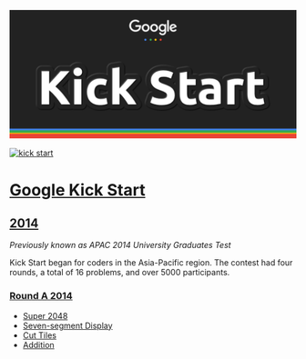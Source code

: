 [![kick start](logo.png)](https://g.co/kickstart)

[![kick start](https://media.geeksforgeeks.org/wp-content/cdn-uploads/20200908225219/What-is-Google-Kick-Start-Important-Dates-Eligibility-Contest-Details.png)](https://g.co/kickstart)

# [Google Kick Start](https://codingcompetitions.withgoogle.com/kickstart)

## [2014](https://codingcompetitions.withgoogle.com/kickstart/archive/2014)

_Previously known as APAC 2014 University Graduates Test_

Kick Start began for coders in the Asia-Pacific region. The contest had four rounds, a total of 16 problems, and over 5000 participants.

### [Round A 2014](/2014/Round%20A%202014)

* [Super 2048](/2014/Round%20A%202014/Super%202048)
* [Seven-segment Display](/2014/Round%20A%202014/Seven-segment%20Display)
* [Cut Tiles](/2014/Round%20A%202014/Cut%20Tiles)
* [Addition](/2014/Round%20A%202014/Addition)
